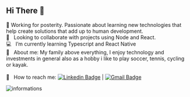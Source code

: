 ## Hi There 👋 

 🎯  Working for posterity. Passionate about learning new technologies that help create solutions that add up to human development.
 <br/> :purple_heart: &nbsp; Looking to collaborate with projects using Node and React.
 <br/> :computer: &nbsp; I’m currently learning Typescript and React Native 
 <br/> 💬  &nbsp; About me: My family above everything, I enjoy technology and investments in general also as a hobby i like to play soccer, tennis, cycling or kayak.<br/>
 <br/> :email: &nbsp; How to reach me: [![Linkedin Badge](https://img.shields.io/badge/-FelipeCosta-blue?style=flat-square&logo=Linkedin&logoColor=white&link=https://www.linkedin.com/in/felipe-costa-805bb7119/)](https://www.linkedin.com/in/felipe-costa-805bb7119/) 
| 
[![Gmail Badge](https://img.shields.io/badge/-felipejsilvacosta@gmail.com-c14438?style=flat-square&logo=Gmail&logoColor=white&link=mailto:felipejsilvacosta@gmail.com)](mailto:felipejsilvacosta@gmail.com)


<p><img align="center" src="https://github-readme-stats.vercel.app/api/top-langs?username=felipecostabr&show_icons=true&locale=en&layout=compact" alt="informations" /></p>
